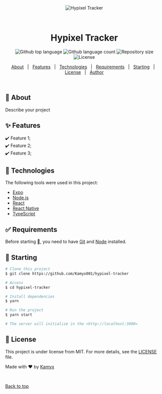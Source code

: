 <div align="center" id="top"> 
  <img src="./.github/app.gif" alt="Hypixel Tracker" />

  &#xa0;

  <!-- <a href="https://hypixeltracker.netlify.app">Demo</a> -->
</div>

<h1 align="center">Hypixel Tracker</h1>

<p align="center">
  <img alt="Github top language" src="https://img.shields.io/github/languages/top/Kamyx001/hypixel-tracker?color=56BEB8">

  <img alt="Github language count" src="https://img.shields.io/github/languages/count/Kamyx001/hypixel-tracker?color=56BEB8">

  <img alt="Repository size" src="https://img.shields.io/github/repo-size/Kamyx001/hypixel-tracker?color=56BEB8">

  <img alt="License" src="https://img.shields.io/github/license/Kamyx001/hypixel-tracker?color=56BEB8">

  <!-- <img alt="Github issues" src="https://img.shields.io/github/issues/Kamyx001/hypixel-tracker?color=56BEB8" /> -->

  <!-- <img alt="Github forks" src="https://img.shields.io/github/forks/Kamyx001/hypixel-tracker?color=56BEB8" /> -->

  <!-- <img alt="Github stars" src="https://img.shields.io/github/stars/Kamyx001/hypixel-tracker?color=56BEB8" /> -->
</p>

<!-- Status -->

<!-- <h4 align="center"> 
	🚧  Hypixel Tracker 🚀 Under construction...  🚧
</h4> 

<hr> -->

<p align="center">
  <a href="#dart-about">About</a> &#xa0; | &#xa0; 
  <a href="#sparkles-features">Features</a> &#xa0; | &#xa0;
  <a href="#rocket-technologies">Technologies</a> &#xa0; | &#xa0;
  <a href="#white_check_mark-requirements">Requirements</a> &#xa0; | &#xa0;
  <a href="#checkered_flag-starting">Starting</a> &#xa0; | &#xa0;
  <a href="#memo-license">License</a> &#xa0; | &#xa0;
  <a href="https://github.com/Kamyx001" target="_blank">Author</a>
</p>

<br>

## :dart: About ##

Describe your project

## :sparkles: Features ##

:heavy_check_mark: Feature 1;\
:heavy_check_mark: Feature 2;\
:heavy_check_mark: Feature 3;

## :rocket: Technologies ##

The following tools were used in this project:

- [Expo](https://expo.io/)
- [Node.js](https://nodejs.org/en/)
- [React](https://pt-br.reactjs.org/)
- [React Native](https://reactnative.dev/)
- [TypeScript](https://www.typescriptlang.org/)

## :white_check_mark: Requirements ##

Before starting :checkered_flag:, you need to have [Git](https://git-scm.com) and [Node](https://nodejs.org/en/) installed.

## :checkered_flag: Starting ##

```bash
# Clone this project
$ git clone https://github.com/Kamyx001/hypixel-tracker

# Access
$ cd hypixel-tracker

# Install dependencies
$ yarn

# Run the project
$ yarn start

# The server will initialize in the <http://localhost:3000>
```

## :memo: License ##

This project is under license from MIT. For more details, see the [LICENSE](LICENSE.md) file.


Made with :heart: by <a href="https://github.com/Kamyx001" target="_blank">Kamyx</a>

&#xa0;

<a href="#top">Back to top</a>

